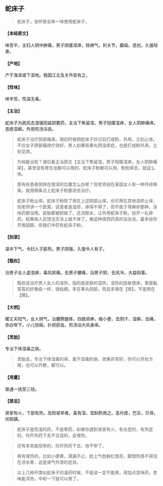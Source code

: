 ## 蛇床子

> 蛇床子，张仲景会单一味使用蛇床子。

#### 【本经原文】
味苦平，主妇人阴中肿痛，男子阴痿湿痒，除痹气，利关节，癫痫，恶创，久服轻身。
#### 【产地】
产于海滨或下湿地。我国江北及关外皆有之。
#### 【性味】
味辛苦，性温无毒。
#### 【主治】
蛇床子为疏风去湿强阳益阴要药，主治下焦留湿，男子阳痿湿痒，女人阴肿痛痒。恶疮湿癣。外用煎汤浴良。

> 蛇床子治疗阴部瘙痒。用的时候把蛇床子炒过后打成粉，外用，立刻止痒。不仅女子阴部瘙痒疗效好，男人如果有睾丸阴湿痒症，也是打成粉外用，立刻见效。

> 为啥能治呢？诸位看主治原文【主治下焦留湿，男子阳痿湿痒，女人阴肿痛痒】，甚至说有寄生虫都可以用的，蛇床子粉都可以用，粉到痒去，就这么快。

> 那有些患者阴痒在很深的位置怎么办呢？倪老师说在美国女人有一种月经棉条，就用棉条沾上蛇床子粉塞进去治疗。

> 蛇床子粉止痒。蛇床子粉除了用在上述阴部止痒，也可用在其他湿疹止痒，倪老师讲一个医案，说患者是湿疹，痒得不得了，但不属于荨麻疹那种，涂啥药都没用，皮肤都被抓破了，还流脓水，让外用蛇床子粉，给开一礼拜药，结果病人反馈当天涂上就不痒了。像这种痒西药真的没办法，最多给你开类固醇，但我们中药有蛇床子粉。‍‍‍‍‍‍‍‍‍‍‍‍‍

#### 【别录】
温中下气，令妇人子脏热。男子阴强，久服令人有子。
#### 【甄权】
治男子女人虚湿痹，毒风屌痛。去男子腰痛，浴男子阴，去风冷，大益阳事。

> 甄权说治疗男人女人的湿热，指的是皮肤的湿热，湿热的皮肤很痒，里面黏答答的好像痰一样，很粘稠，多在睾丸阴部，而且多用在【痒】，不是用在【痛】。

#### 【大明】
暖丈夫阳气，女人阴气，治腰胯酸疼，四肢顽痹，缩小便，去阴汗，湿癣，齿痛，赤白带下。小儿惊痫，扑损瘀血，煎汤浴大风身痒。
#### 【灵胎】
专治下体湿毒之病。

> 灵胎说，专治下体湿毒的痒，属于湿毒的病，效果非常好，你可以开处方用，也可以外敷，都可以。

#### 【用量】
普通一钱至三钱。
#### 【禁忌】
肾家有火，下部有热。及阳易举者，虽有湿，宜酙酌用之。恶丹皮，巴豆，贝母，伏硫磺。

> 蛇床子是性温的药，不是寒药，如果你遇到肾家有火，有炎症的，有热症的，你开热药下去不合适的，会增热。

> 还有本来能阳举的，你开热药下去，他不举了。

> 再有肾热的，比如小便黄，滴漏不止，脸上气色鲜红很亮，脚很热恨不得泡在凉水里，这是肾气外泄的症状。

> 以上几种开类似蛇床子的温药时候，不是说一定不能用，得加点苦味药，苦味能泻热，中和一下就可以用了。
